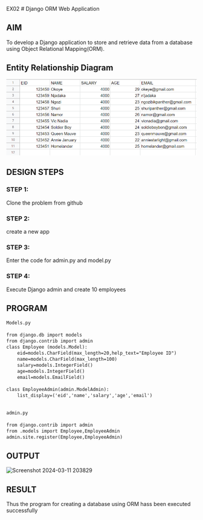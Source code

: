 EX02 # Django ORM Web Application

## AIM
To develop a Django application to store and retrieve data from a database using Object Relational Mapping(ORM).

## Entity Relationship Diagram

![Entity Relationship Diagram](./er.png)

## DESIGN STEPS

### STEP 1:
Clone the problem from github

### STEP 2:
create a new app

### STEP 3:
Enter the code for admin.py and model.py

### STEP 4:
Execute Django admin and create 10 employees

## PROGRAM

```
Models.py

from django.db import models
from django.contrib import admin
class Employee (models.Model):
    eid=models.CharField(max_length=20,help_text="Employee ID")
    name=models.CharField(max_length=100)
    salary=models.IntegerField()
    age=models.IntegerField()
    email=models.EmailField()
 
class EmployeeAdmin(admin.ModelAdmin):
    list_display=('eid','name','salary','age','email')
```
```

admin.py

from django.contrib import admin
from .models import Employee,EmployeeAdmin
admin.site.register(Employee,EmployeeAdmin)

```

## OUTPUT
![Screenshot 2024-03-11 203829](https://github.com/HARISHA2006/harisha/assets/148843830/0d01c72d-3cbe-4574-955e-3c58c2e41c8c)

## RESULT

Thus the program for creating a database using ORM hass been executed successfully
